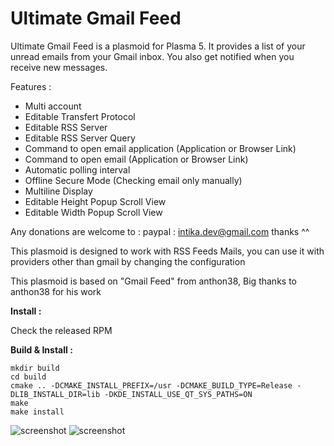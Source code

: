 Ultimate Gmail Feed
===================

Ultimate Gmail Feed is a plasmoid for Plasma 5. It provides a list of your unread emails from your Gmail inbox. You also get notified when you receive new messages.

Features :
- Multi account
- Editable Transfert Protocol 
- Editable RSS Server 
- Editable RSS Server Query
- Command to open email application (Application or Browser Link)
- Command to open email (Application or Browser Link)
- Automatic polling interval
- Offline Secure Mode (Checking email only manually)
- Multiline Display
- Editable Height Popup Scroll View
- Editable Width Popup Scroll View

Any donations are welcome to : paypal : intika.dev@gmail.com thanks ^^ 

This plasmoid is designed to work with RSS Feeds Mails, you can use it with providers other than gmail by changing the configuration

This plasmoid is based on "Gmail Feed" from anthon38, Big thanks to anthon38 for his work

**Install :**

Check the released RPM

**Build & Install :**

    mkdir build
    cd build
    cmake .. -DCMAKE_INSTALL_PREFIX=/usr -DCMAKE_BUILD_TYPE=Release -DLIB_INSTALL_DIR=lib -DKDE_INSTALL_USE_QT_SYS_PATHS=ON
    make
    make install

![screenshot](https://i.imgur.com/kqD5uxQ.png)
![screenshot](http://i.imgur.com/uH3LwNA.png)
